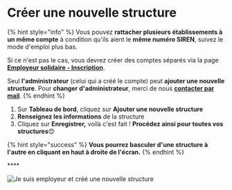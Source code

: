 # Créer une nouvelle structure

{% hint style="info" %}
Vous pouvez **rattacher plusieurs établissements à un même compte** à condition qu'ils aient le **même numéro SIREN**, suivez le mode d'emploi plus bas.

Si ce n'est pas le cas, vous devrez créer des comptes séparés via la page [**Employeur solidaire - Inscription**](https://inclusion.beta.gouv.fr/signup/select_siae). 

Seul **l'administrateur** \(celui qui a créé le compte\) peut **ajouter une nouvelle structure**. Pour **changer d'administrateur**, merci de nous [**contacter par mail**](mailto:contact@inclusion.beta.gouv.fr).
{% endhint %}

1. Sur **Tableau de bord**, cliquez sur **Ajouter une nouvelle structure**
2. **Renseignez les informations** de la structure
3. Cliquez sur **Enregistrer,** voilà c'est fait ! **Procédez ainsi pour toutes vos structures**😊 

{% hint style="success" %}
**Vous pourrez basculer d'une structure à l'autre en cliquant en haut à droite de l'écran.**
{% endhint %}

\*\*\*\*

![Je suis employeur et cr&#xE9;&#xE9; une nouvelle structure](https://s5.gifyu.com/images/demo-employeur-add.gif)

